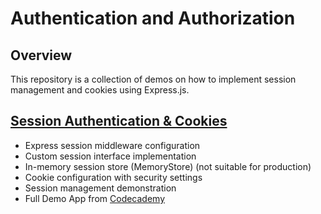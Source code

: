 # Authentication and Authorization

## Overview

This repository is a collection of demos on how to implement session management and cookies using Express.js.

## [Session Authentication & Cookies](./session_cookies.ts)

- Express session middleware configuration
- Custom session interface implementation
- In-memory session store (MemoryStore) (not suitable for production)
- Cookie configuration with security settings
- Session management demonstration
- Full Demo App from [Codecademy](./codecademy/)
